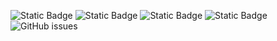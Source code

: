 ![Static Badge](https://img.shields.io/badge/blacklists-60-000000) ![Static Badge](https://img.shields.io/badge/blacklisted-3143043-cc0000) ![Static Badge](https://img.shields.io/badge/whitelisted-2244-00CC00) ![Static Badge](https://img.shields.io/badge/streaming_blacklist-28107-000000) ![GitHub issues](https://img.shields.io/github/issues/fabriziosalmi/blacklists)
